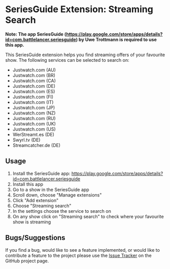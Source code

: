 # SeriesGuide Extension: Streaming Search

**Note: The app SeriesGuide (https://play.google.com/store/apps/details?id=com.battlelancer.seriesguide) by Uwe Trottmann is required to use this app.**

This SeriesGuide extension helps you find streaming offers of your favourite show. The following services can be selected to search on:

- Justwatch.com (AU)
- Justwatch.com (BR)
- Justwatch.com (CA)
- Justwatch.com (DE)
- Justwatch.com (ES)
- Justwatch.com (FI)
- Justwatch.com (IT)
- Justwatch.com (JP)
- Justwatch.com (NZ)
- Justwatch.com (RU)
- Justwatch.com (UK)
- Justwatch.com (US)
- WerStreamt.es (DE)
- Swyrl.tv (DE)
- Streamcatcher.de (DE)

## Usage

1. Install the SeriesGuide app: https://play.google.com/store/apps/details?id=com.battlelancer.seriesguide
2. Install this app
3. Go to a show in the SeriesGuide app
4. Scroll down, choose "Manage extensions"
5. Click "Add extension"
6. Choose "Streaming search"
7. In the settings choose the service to search on
8. On any show click on "Streaming search" to check where your favourite show is streaming

## Bugs/Suggestions

If you find a bug, would like to see a feature implemented, or would like to contribute a feature to the project please use the [Issue Tracker](https://github.com/AlphawolfWMP/SeriesGuideExtStreamingSearch/issues) on the GitHub project page.
